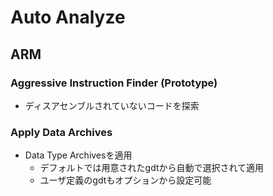 # Auto Analyze

## ARM

### Aggressive Instruction Finder (Prototype)
- ディスアセンブルされていないコードを探索

### Apply Data Archives
- Data Type Archivesを適用
  - デフォルトでは用意されたgdtから自動で選択されて適用
  - ユーザ定義のgdtもオプションから設定可能

